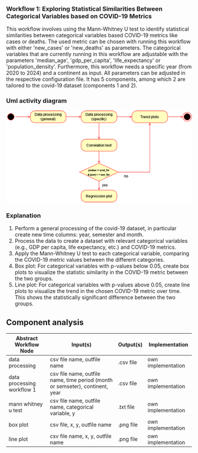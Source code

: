 ### Workflow 1: Exploring Statistical Similarities Between Categorical Variables based on COVID-19 Metrics

This workflow involves using the Mann-Whitney U test to identify statistical similarities between categorical variables based COVID-19 metrics like cases or deaths.
The used metric can be chosen with running this workflow with either 'new_cases' or 'new_deaths' as parameters. The categorical variables that are currently running in this workflow are adjustable with the parameters 'median_age', 'gdp_per_capita', 'life_expectancy' or 'population_density'.
Furthermore, this workflow needs a specific year (from 2020 to 2024) and a continent as input. All parameters can be adjusted in the respective configuration file. 
It has 5 components, among which 2 are tailored to the covid-19 dataset (components 1 and 2). 
### Uml activity diagram
![Alt text](./Workflow3ActivityDiagram.png)
### Explanation
1. Perform a general processing of the covid-19 dataset, in particular create new time columns: year, semester and month.
2. Process the data to create a dataset with relevant categorical variables (e.g., GDP per capita, life expectancy, etc.) and COVID-19 metrics.
3. Apply the Mann-Whitney U test to each categorical variable, comparing the COVID-19 metric values between the different categories.
4. Box plot: For categorical variables with p-values below 0.05, create box plots to visualize the statistic similarity in the COVID-19 metric between the two groups.
5. Line plot: For categorical variables with p-values above 0.05, create line plots to visualize the trend in the chosen COVID-19 metric over time. This shows the statistically significant difference between the two groups. 

## Component analysis

| Abstract Workflow Node     | Input(s)                                                                      | Output(s)  | Implementation     |
|----------------------------|-------------------------------------------------------------------------------|------------|--------------------|
| data processing            | csv file name, outfile name                                                   | .csv file  | own implementation |
| data processing workflow 1 | csv file name, outfile name, time period (month or semseter), continent, year | .csv file  | own implementation |
| mann whitney u test        | csv file name, outfile name, categorical variable, y                          | .txt file  | own implementation |
| box plot                   | csv file, x, y, outfile name                                                  | .png file  | own implementation |
| line plot                  | csv file name, x, y, outfile name                                             | .png file  | own implementation |


